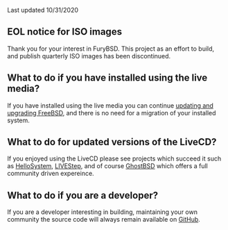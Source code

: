 Last updated 10/31/2020

## EOL notice for ISO images
Thank you for your interest in FuryBSD.  This project as an effort to build, and publish quarterly ISO images has been discontinued.  

## What to do if you have installed using the live media?
If you have installed using the live media you can continue [updating and upgrading FreeBSD](https://www.freebsd.org/doc/handbook/updating-upgrading.html), and there is no need for a migration of your installed system.  

## What to do for updated versions of the LiveCD?
If you enjoyed using the LiveCD please see projects which succeed it such as [HelloSystem](https://github.com/helloSystem/ISO), [LIVEStep](https://github.com/probonopd/LIVEstep), and of course [GhostBSD](http://www.ghostbsd.org) which offers a full community driven expereince.  

## What to do if you are a developer?
If you are a developer interesting in building, maintaining your own community the source code will always remain available on [GitHub](https://github.com/furybsd/furybsd-livecd).
